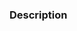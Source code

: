 
### Description
<!--[if gte mso 9]>

Normal
0

7.8 磅
0
2

false
false
false














MicrosoftInternetExplorer4

<![endif]-->
<!--[if gte mso 9]>


<![endif]--><!--[if gte mso 10]>

/* Style Definitions */
table.MsoNormalTable
{mso-style-name:普通表格;
mso-tstyle-rowband-size:0;
mso-tstyle-colband-size:0;
mso-style-noshow:yes;
mso-style-parent:"";
mso-padding-alt:0cm 5.4pt 0cm 5.4pt;
mso-para-margin:0cm;
mso-para-margin-bottom:.0001pt;
mso-pagination:widow-orphan;
font-size:10.0pt;
font-family:"Times New Roman";
mso-fareast-font-family:"Times New Roman";
mso-ansi-language:#0400;
mso-fareast-language:#0400;
mso-bidi-language:#0400;}

<![endif]-->
在一个小国家中，一个新的小镇终于建成了！如往常一样，Mirko获得了“首席税务巡查员”的职位。他的任务是保证正确地计算各公司的收入情况。一共有N家办公室坐落在主干道上，从左到右被编号为1~N。一开始，所有办公室一开始都是空的。随后，一些公司会搬入或搬出某些办公室。Mirko时不时地会经过某些办公室并审查在这些办公室中，最富有的公司的账目。
一个公司被以如下的方式描述：
T-表示搬入的第一天。
K-表示搬入的办公室的标号。
Z-公司每日的盈利。（可以是负值表示亏损）
S-公司搬入时的公司财务情况。（即公司的账户资金，也可以是负值）
如果一家公司已经在 K 办公室了，当有新公司要进入 K 办公室时，这家公司会立刻搬出。
新公司第一天并不会运营，盈利从第二天开始计算。
Mirko的审查以 3 个整数来描述：
T-审查的时间。
A 和 B-Mirko会检查 A 办公室至 B 办公室（包括A和B）之间的公司。
Mirko只会在一天结束时检查，所有公司这时已经计算完成了当天利润。
 

### Input


第一行包含 2 个正整数：N（1<=N<=100000）表示办公室的数量和M（1<=M<=300000）表示事件的个数。
接下来 M 行，遵循以下格式：“1 T K Z S”或“2 T A B”（含义如题目描述）。其中 T 会严格递增，并且最后一天小于 1000000,Z 和 S 的绝对值也严格小于 1000000。
（注意A可能大于B）
 

### Output
对于每次Mirko的审查，每行输出一个整数，表示当天最富有的公司的资产（可以为负）。如果Mirko经过的所有办公室中都没有公司入驻，则输出“nema”（不加引号）。
 

### Sample Input
5 9
1 1 5 4 -5
2 2 3 5
1 3 4 6 9
2 4 1 2
1 6 2 2 3
2 8 2 1
1 9 4 0 17
2 10 5 5
2 11 1 4




### Sample Output
-1
nema
7
31
17




### Hint

### Source
By Jason Hsiao